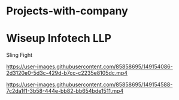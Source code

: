 # Projects-with-company

# Wiseup Infotech LLP
Sling Fight


https://user-images.githubusercontent.com/85858695/149154086-2d3120e0-5d3c-429d-b7cc-c2235e8105dc.mp4



https://user-images.githubusercontent.com/85858695/149154588-7c2da1f1-3b58-444e-bb82-bb654bde1511.mp4


